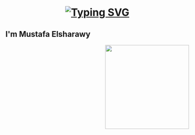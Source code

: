 <h1 align="center">
  <a href="https://git.io/typing-svg"><img src="https://readme-typing-svg.demolab.com?font=Fira+Code&weight=600&size=22&pause=1000&color=9920F7&background=FFFCFC00&center=true&vCenter=true&width=435&lines=Hello+Nice+to+Meet+You;I'm+Mustafa+Elsharawy;Have+A+Nice+Day+%E2%9C%A8" alt="Typing SVG" /></a>
</h1>

<h2>I'm Mustafa Elsharawy</h2>
<img align='right' src="https://media.giphy.com/media/RbDKaczqWovIugyJmW/giphy.gif" width="230">



<!--
[![Typing SVG](https://readme-typing-svg.demolab.com?font=Fira+Code&weight=600&size=22&pause=1000&color=9920F7&background=FFFCFC00&center=true&vCenter=true&width=435&lines=Hello+Nice+to+Meet+You;I'm+Mustafa+Elsharawy;Have+A+Nice+Day+%E2%9C%A8)](https://git.io/typing-svg)

<a href="https://git.io/typing-svg"><img src="https://readme-typing-svg.demolab.com?font=Fira+Code&weight=600&size=22&pause=1000&color=9920F7&background=FFFCFC00&center=true&vCenter=true&width=435&lines=Hello+Nice+to+Meet+You;I'm+Mustafa+Elsharawy;Have+A+Nice+Day+%E2%9C%A8" alt="Typing SVG" /></a>
-->



<!--
**MeMoElprince/MeMoElprince** is a ✨ _special_ ✨ repository because its `README.md` (this file) appears on your GitHub profile.

Here are some ideas to get you started:

- 🔭 I’m currently working on ...
- 🌱 I’m currently learning ...
- 👯 I’m looking to collaborate on ...
- 🤔 I’m looking for help with ...
- 💬 Ask me about ...
- 📫 How to reach me: ...
- 😄 Pronouns: ...
- ⚡ Fun fact: ...
-->
